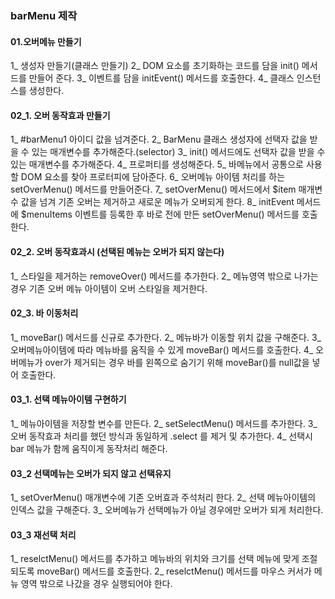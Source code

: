 ### barMenu 제작 

#### 01.오버메뉴 만들기 

1_ 생성자 만들기(클래스 만들기)
2_ DOM 요소를 초기화하는 코드를 담을 init() 메서드를 만들어 준다.
3_ 이벤트를 담을 initEvent() 메서드를 호출한다.
4_ 클래스 인스턴스를 생성한다.

#### 02_1. 오버 동작효과 만들기

1_ #barMenu1 아이디 값을 넘겨준다.
2_ BarMenu 클래스 생성자에 선택자 값을 받을 수 있는 매개변수를 추가해준다.(selector)
3_ init() 메서드에도 선택자 값을 받을 수 있는 매개변수를 추가해준다.
4_ 프로퍼티를 생성해준다.
5_ 바메뉴에서 공통으로 사용할 DOM 요소를 찾아 프로터피에 담아준다.
6_ 오버메뉴 아이템 처리를 하는 setOverMenu() 메서드를 만들어준다.
7_ setOverMenu() 메서드에서 $item 매개변수 값을 넘겨 기존 오버는 제거하고 새로운 메뉴가 오버되게 한다.
8_ initEvent 메서드에 $menuItems 이벤트를 등록한 후 바로 전에 만든 setOverMenu() 메서드를 호출한다.

#### 02_2. 오버 동작효과시 (선택된 메뉴는 오버가 되지 않는다)

1_ 스타일을 제거하는 removeOver() 메서드를 추가한다.
2_ 메뉴영역 밖으로 나가는 경우 기존 오버 메뉴 아이템이 오버 스타일을 제거한다.

#### 02_3. 바 이동처리

1_ moveBar() 메서드를 신규로 추가한다.
2_ 메뉴바가 이동할 위치 값을 구해준다.
3_ 오버메뉴아이템에 따라 메뉴바를 움직을 수 있게 moveBar() 메서드를 호출한다.
4_ 오버메뉴가 over가 제거되는 경우 바를 왼쪽으로 숨기기 위해 moveBar()를 null값을 넣어 호출한다.

#### 03_1. 선택 메뉴아이템 구현하기

1_ 메뉴아이템을 저장할 변수를 만든다.
2_ setSelectMenu() 메서드를 추가한다.
3_ 오버 동작효과 처리를 했던 방식과 동일하게 .select 를 제거 및 추가한다.
4_ 선택시 bar 메뉴가 함께 움직이게 동작처리 해준다.

#### 03_2 선택메뉴는 오버가 되지 않고 선택유지

1_ setOverMenu() 매개변수에 기존 오버효과 주석처리 한다.
2_ 선택 메뉴아이템의 인덱스 값을 구해준다.
3_ 오버메뉴가 선택메뉴가 아닐 경우에만 오버가 되게 처리한다.

#### 03_3 재선택 처리

1_ reselctMenu() 메서드를 추가하고 메뉴바의 위치와 크기를 선택 메뉴에 맞게 조절되도록 moveBar() 메서드를 호출한다.
2_ reselctMenu() 메서드를 마우스 커서가 메뉴 영역 밖으로 나갔을 경우 실행되어야 한다.

